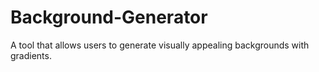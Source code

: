 # Background-Generator
A tool that allows users to generate visually appealing backgrounds with  gradients.
